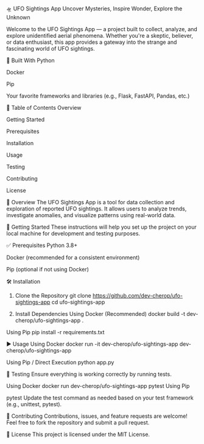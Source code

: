 🛸 UFO Sightings App
Uncover Mysteries, Inspire Wonder, Explore the Unknown

Welcome to the UFO Sightings App — a project built to collect, analyze, and explore unidentified aerial phenomena. Whether you're a skeptic, believer, or data enthusiast, this app provides a gateway into the strange and fascinating world of UFO sightings.

🧰 Built With
Python

Docker

Pip

Your favorite frameworks and libraries (e.g., Flask, FastAPI, Pandas, etc.)

📑 Table of Contents
Overview

Getting Started

Prerequisites

Installation

Usage

Testing

Contributing

License

🌌 Overview
The UFO Sightings App is a tool for data collection and exploration of reported UFO sightings. It allows users to analyze trends, investigate anomalies, and visualize patterns using real-world data.

🚀 Getting Started
These instructions will help you set up the project on your local machine for development and testing purposes.

✅ Prerequisites
Python 3.8+

Docker (recommended for a consistent environment)

Pip (optional if not using Docker)

🛠️ Installation
1. Clone the Repository
git clone https://github.com/dev-cherop/ufo-sightings-app
cd ufo-sightings-app

2. Install Dependencies
Using Docker (Recommended)
docker build -t dev-cherop/ufo-sightings-app .

Using Pip
pip install -r requirements.txt

▶️ Usage
Using Docker
docker run -it dev-cherop/ufo-sightings-app
dev-cherop/ufo-sightings-app 

Using Pip / Direct Execution
python app.py

🐛 Testing
Ensure everything is working correctly by running tests.

Using Docker
docker run dev-cherop/ufo-sightings-app pytest
Using Pip

pytest
Update the test command as needed based on your test framework (e.g., unittest, pytest).

🤝 Contributing
Contributions, issues, and feature requests are welcome!
Feel free to fork the repository and submit a pull request.

📄 License
This project is licensed under the MIT License.



